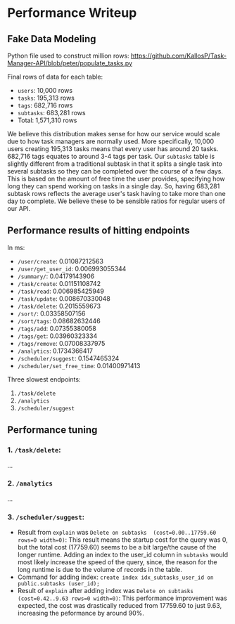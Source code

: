 # Performance Writeup
## Fake Data Modeling
Python file used to construct million rows: https://github.com/KallosP/Task-Manager-API/blob/peter/populate_tasks.py

Final rows of data for each table:
- `users`: 10,000 rows
- `tasks`: 195,313 rows
- `tags`: 682,716 rows
- `subtasks`: 683,281 rows
- Total: 1,571,310 rows

We believe this distribution makes sense for how our service would scale due to how task managers are normally used. More specifically, 10,000 users creating 195,313 tasks means that every user has around 20 tasks. 682,716 tags equates to around 3-4 tags per task. Our `subtasks` table is slightly different from a traditional subtask in that it splits a single task into several subtasks so they can be completed over the course of a few days. This is based on the amount of free time the user provides, specifying how long they can spend working on tasks in a single day. So, having 683,281 subtask rows reflects the average user's task having to take more than one day to complete. We believe these to be sensible ratios for regular users of our API.

## Performance results of hitting endpoints
In ms:
- `/user/create`:	0.01087212563
- `/user/get_user_id`:	0.006993055344
- `/summary/`:	0.04179143906
- `/task/create`:	0.01151108742
- `/task/read`:	0.006985425949
- `/task/update`:	0.008670330048
- `/task/delete`:	0.2015559673
- `/sort/`:	0.03358507156
- `/sort/tags`:	0.08682632446
- `/tags/add`:	0.07355380058
- `/tags/get`:	0.03960323334
- `/tags/remove`:	0.07008337975
- `/analytics`:	0.1734366417
- `/scheduler/suggest`:	0.1547465324
- `/scheduler/set_free_time`:	0.01400971413

Three slowest endpoints:
1. `/task/delete`
2. `/analytics`
3. `/scheduler/suggest`

## Performance tuning
### 1. `/task/delete`:
...
### 2. `/analytics`
...
### 3. `/scheduler/suggest`:
- Result from `explain` was `Delete on subtasks  (cost=0.00..17759.60 rows=0 width=0)`: This result means the startup cost for the query was 0, but the total cost (17759.60) seems to be a bit large/the cause of the longer runtime. Adding an index to the user_id column in `subtasks` would most likely increase the speed of the query, since, the reason for the long runtime is due to the volume of records in the table.
- Command for adding index: `create index idx_subtasks_user_id on public.subtasks (user_id);`
- Result of `explain` after adding index was `Delete on subtasks  (cost=0.42..9.63 rows=0 width=0)`: This performance improvement was expected, the cost was drastically reduced from 17759.60 to just 9.63, increasing the peformance by around 90%.
